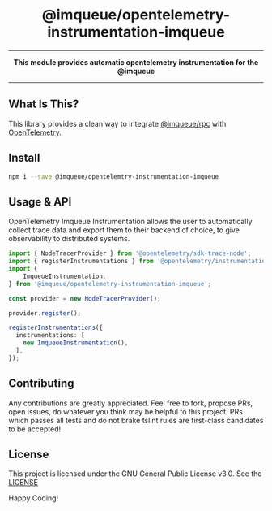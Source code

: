 <h1 align="center">@imqueue/opentelemetry-instrumentation-imqueue</h1>
<hr>
<p align="center">
    <strong>This module provides automatic opentelemetry instrumentation for the @imqueue</strong>
</p>
<hr>

## What Is This?

This library provides a clean way to integrate
[@imqueue/rpc](https://github.com/imqueue/rpc) with 
[OpenTelemetry](https://github.com/open-telemetry).

## Install

~~~bash
npm i --save @imqueue/opentelemtry-instrumentation-imqueue
~~~ 

## Usage & API

OpenTelemetry Imqueue Instrumentation allows the user to automatically collect trace data and export them to their backend of choice, to give observability to distributed systems.

```typescript
import { NodeTracerProvider } from '@opentelemetry/sdk-trace-node';
import { registerInstrumentations } from '@opentelemetry/instrumentation';
import {
    ImqueueInstrumentation,
} from '@imqueue/opentelemetry-instrumentation-imqueue';

const provider = new NodeTracerProvider();

provider.register();

registerInstrumentations({
  instrumentations: [
    new ImqueueInstrumentation(),
  ],
});
```

## Contributing

Any contributions are greatly appreciated. Feel free to fork, propose PRs, open
issues, do whatever you think may be helpful to this project. PRs which passes
all tests and do not brake tslint rules are first-class candidates to be
accepted!

## License

This project is licensed under the GNU General Public License v3.0.
See the [LICENSE](LICENSE)

Happy Coding!